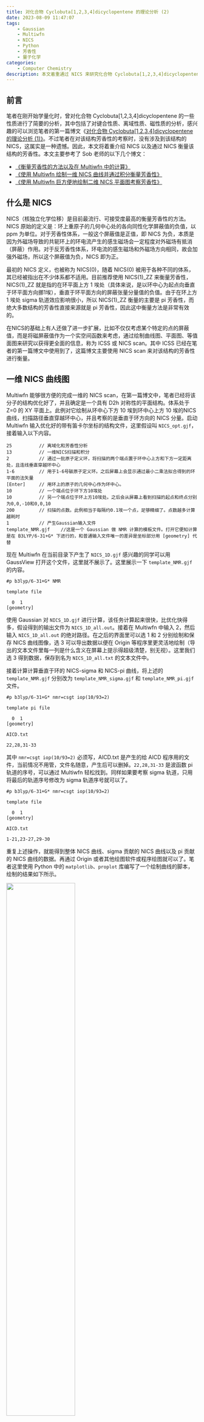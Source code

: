 ```yaml
---
title: 对化合物 Cyclobuta[1,2,3,4]dicyclopentene 的理论分析 (2)
date: 2023-08-09 11:47:07
tags:
	- Gaussian
	- Multiwfn
	- NICS
	- Python
	- 芳香性
	- 量子化学
categories: 
	- Computer Chemistry
description: 本文着重通过 NICS 来研究化合物 Cyclobuta[1,2,3,4]dicyclopentene 的芳香性，是笔者第一篇博文的补充
---
```


## 前言

笔者在刚开始学量化时，曾对化合物 Cyclobuta[1,2,3,4]dicyclopentene 的一些性质进行了简要的分析，其中包括了对键合性质、离域性质、磁性质的分析，感兴趣的可以浏览笔者的第一篇博文《[对化合物 Cyclobuta[1,2,3,4]dicyclopentene 的理论分析 (1)》](https://ikuns.icu/001)。不过笔者在对该结构芳香性的考察时，没有涉及到该结构的 NICS，这属实是一种遗憾。因此，本文将着重介绍 NICS 以及通过 NICS 衡量该结构的芳香性。本文主要参考了 Sob 老师的以下几个博文：

- [《衡量芳香性的方法以及在 Multiwfn 中的计算》](http://sobereva.com/176)
- [《使用 Multiwfn 绘制一维 NICS 曲线并通过积分衡量芳香性》](http://sobereva.com/681)
- [《使用 Multiwfn 巨方便地绘制二维 NICS 平面图考察芳香性》](http://sobereva.com/682)

## 什么是 NICS

NICS（核独立化学位移）是目前最流行、可接受度最高的衡量芳香性的方法。NICS 原始的定义是：环上重原子的几何中心处的各向同性化学屏蔽值的负值，以 ppm 为单位。对于芳香性体系，一般这个屏蔽值是正值，即 NICS 为负，本质是因为外磁场导致的共轭环上的环电流产生的感生磁场会一定程度对外磁场有抵消（屏蔽）作用。对于反芳香性体系，环电流的感生磁场和外磁场方向相同，故会加强外磁场，所以这个屏蔽值为负，NICS 即为正。

最初的 NICS 定义，也被称为 NICS(0)，随着 NICS(0) 被用于各种不同的体系，其已经被指出在不少体系都不适用。目前推荐使用 NICS(1)_ZZ 来衡量芳香性，NICS(1)_ZZ 就是指的在环平面上方 1 埃处（具体来说，是以环中心为起点向垂直于环平面方向挪1埃），垂直于环平面方向的屏蔽张量分量值的负值。由于在环上方 1 埃处 sigma 轨道效应影响很小，所以 NICS(1)_ZZ 衡量的主要是 pi 芳香性，而绝大多数结构的芳香性直接来源就是 pi 芳香性，因此这中衡量方法是非常有效的。

在NICS的基础上有人还做了进一步扩展，比如不仅仅考虑某个特定的点的屏蔽值，而是将磁屏蔽值作为一个实空间函数来考虑，通过绘制曲线图、平面图、等值面图来研究以获得更全面的信息，称为 ICSS 或 NICS scan。其中 ICSS 已经在笔者的第一篇博文中使用到了，这篇博文主要使用 NICS scan 来对该结构的芳香性进行衡量。

## 一维 NICS 曲线图

Multiwfn 能够很方便的完成一维的 NICS scan，在第一篇博文中，笔者已经将该分子的结构优化好了，并且确定是一个具有 D2h 对称性的平面结构。体系处于 Z=0 的 XY 平面上。此例对它绘制从环中心下方 10 埃到环中心上方 10 埃的NICS曲线，扫描路径垂直穿越环中心，并且考察的是垂直于环方向的 NICS 分量。启动 Multiwfn 输入优化好的带有笛卡尔坐标的结构文件，这里假设叫 `NICS_opt.gjf`，接着输入以下内容。

```basic
25   		// 离域化和芳香性分析
13   		// 一维NICS扫描和积分
2    		// 通过一批原子定义环，将扫描的两个端点置于环中心上方和下方一定距离处，且连线垂直穿越环中心
1-6   		// 用于1-6号碳原子定义环。之后屏幕上会显示通过最小二乘法拟合得到的环平面的法矢量
[Enter]  	// 用环上的原子的几何中心作为环中心。
10   		// 一个端点位于环下方10埃处
10   		// 另一个端点位于环上方10埃处。之后会从屏幕上看到扫描的起点和终点分别为0,0,-10和0,0,10
200   		// 扫描的点数。此例相当于每隔约0.1埃一个点，足够精细了。点数越多计算越耗时
1   		// 产生Gaussian输入文件
template_NMR.gjf 	//这是一个 Gaussian 做 NMR 计算的模板文件。打开它便知计算是在 B3LYP/6-31+G* 下进行的，和普通输入文件唯一的差异是坐标部分用 [geometry] 代替
```

现在 Multiwfn 在当前目录下产生了 `NICS_1D.gjf` 感兴趣的同学可以用 GaussView 打开这个文件，这里就不展示了。这里展示一下 `template_NMR.gjf` 的内容。

```gjf
#p b3lyp/6-31+G* NMR

template file

  0  1
[geometry]
```

使用 Gaussian 对 `NICS_1D.gjf` 进行计算，该任务计算起来很快，比优化快得多，假设得到的输出文件为 `NICS_1D_all.out`。接着在 Multiwfn 中输入 2，然后输入 `NICS_1D_all.out` 的绝对路径。在之后的界面里可以选 1 和 2 分别绘制和保存 NICS 曲线图像，选 3 可以导出数据以便在 Origin 等程序里更灵活地绘制（导出的文本文件里每一列是什么含义在屏幕上提示得超级清楚，别无视）。这里我们选 3 得到数据，保存到名为 `NICS_1D_all.txt` 的文本文件中。

接着计算计算垂直于环的 NICS-sigma 和 NICS-pi 曲线，将上述的 `template_NMR.gjf` 分别改为 `template_NMR_sigma.gjf` 和 `template_NMR_pi.gjf` 文件。

```gjf
#p b3lyp/6-31+G* nmr=csgt iop(10/93=2)

template pi file

  0  1
[geometry]

AICD.txt

22,28,31-33
```

其中 `nmr=csgt iop(10/93=2)` 必须写，AICD.txt 是产生的给 AICD 程序用的文件，当前情况不用管，文件名随意，产生后可以删掉。`22,28,31-33` 是波函数 pi 轨道的序号，可以通过 Multiwfn 轻松找到。同样如果要考察 sigma 轨道，只用将最后的轨道序号修改为 sigma 轨道序号就可以了。

```gjf
#p b3lyp/6-31+G* nmr=csgt iop(10/93=2)

template file

  0  1
[geometry]

AICD.txt

1-21,23-27,29-30
```

重复上述操作，就能得到整体 NICS 曲线、sigma 贡献的 NICS 曲线以及 pi 贡献的 NICS 曲线的数据。再通过 Origin 或者其他绘图软件或程序绘图就可以了。笔者这里使用 Python 中的 `matplotlib`、`proplot` 库编写了一个绘制曲线的脚本，绘制的结果如下所示。

<img src="1.png" width="60%">

如图所示，X=0 的位置是环中心位置，在这个位置整体的 NICS 非常正，如果只考虑整体的 NICS 很容易将其归为反芳香性体系。但是将其分解为 sigma 贡献的和 pi 贡献的之后，可以发现 pi 贡献的 NICS 曲线都是负的，并且在离平面上下 1 埃的地方 NICS 最负。也就是说分子上方和下方大约 1 埃处对垂直于环平面方向的磁场的屏蔽最强。

## 二维 NICS 平面图

上一节介绍了如何使用 Multiwfn 计算并生成 NICS 曲线图，本节介绍如何使用 Multiwfn 计算并生成 NICS 平面填色图。计算的流程和绘制 NICS 曲线图的流程相差不大，启动 Multiwfn 后输入 `NICS_opt.gjf`，接着输入以下内容。

```basic
25   		// 离域性与芳香性分析
14   		// 绘制NICS二维平面图
1   		// 填色图
[Enter]  	// 用默认的格点数，即两个方向都是100个点，因此要计算100*100=10000个Bq
0   		// 设置延展距离
1			// 1 Bohr。
1   		// XY平面
1a   		// Z=1埃
1   		// 产生Gaussian的NICS二维扫描的输入文件
template_NMR.gjf   //这是Gaussian做NMR计算的模板文件，里面原子坐标部分用[geometry]代替，会被自动替换
```

这里的 `template_NMR.gjf` 和上一节的提到的是一样的。同样，Multiwfn 会在当前文件夹下输出一个名为 `NICS_2D.gjf` 文件，直接用 Gaussian 计算这个文件。假设得到的输出文件名为 `NICS_2D.out`，然后在 Multiwfn 界面里输入 2 选择载入 Gaussian 输出文件，然后输入其绝对路径。接着程序问你要获得哪种 NICS，可以选各项同性值、各向异性值、平行于笛卡尔 X 或 Y 或 Z 方向的分量值、顺着特定矢量的分量值。这里选择 5，即平行于 Z 方向的值。由于当前体系平行于 XY 平面，因此这么选得到的对应于一般意义的 NICS_ZZ。

关闭图像，输入以下命令修改作图效果：

```basic
4   		//显示原子标签
1  			//红色
8    		//显示化学键
14  		//棕色
17   		//设置显示标签的距离阈值
5   		//距离作图平面5 Bohr以内的原子标签才显示出来
y   		//更远的原子用细体字显示标签
1   		//修改色彩刻度范围
-45,45
-8   		//坐标轴改为以埃为单位
-2   		//修改坐标轴刻度
2,2,10
2   		//显示出等值线
3   		//修改等值线设置
8   		//按等差数列生成等值线数值
-50,5,21  	//起始值，步长，步数
y			//替换原有的等值线数值。之后等值线数值为-50,-45,-40...略...40,45,50
1   		//保存并返回
-1  		//重新作图
```

得到的图像如下图所示，此图颜色越深说明 NICS_ZZ 越负，即对垂直于体系平面方向的磁场屏蔽效应越强。此图中两个五元环的颜色比中间四元环的颜色要深体现出五元环确实是存在芳香性的。

<img src="2.png" width="60%">

## 绘制曲线的 Python 脚本

Python 版本为 3.9、`matplotlib` 版本为 3.4.3、`proplot` 版本为 0.9.5、`pandas` 版本随意。

```python
import pandas as pd
import proplot as pplt
import matplotlib.pyplot as plt

from proplot import rc

# 读取 Multiwfn 生成的 NICS-1D-all、sigma、pi 的数据
nics_pi = pd.read_csv("NICS_1D_pi.txt", delimiter="\s+")
nics_sigma = pd.read_csv("NICS_1D_sigma.txt", delimiter="\s+")
nics_all = pd.read_csv("NICS_1D_all.txt", delimiter="\s+")

# 设置绘图的默认参数，如字体、字号等
rc['font.family'] = "Arial"
rc['tick.width'] = 1.3
rc['meta.width'] = 1.3
rc['font.size'] = 9.5
rc['label.size'] = 12.5
rc['label.weight'] = 'bold'
rc['tick.labelweight'] = 'bold'
rc['ytick.major.size'] = 4.6
rc['ytick.minor.size'] = 2.5
rc['xtick.major.size'] = 4.6
rc['xtick.minor.size'] = 2.5

# 创建实例
fig, ax = pplt.subplots(figsize=(5.4 * 0.9, 4 * 0.9), dpi=300)

colors = ['off yellow', 'cherry red', 'true blue']

# 绘制整体贡献的 NICS 曲线
ax.plot(nics_all.iloc[:, -2], nics_all.iloc[:, -1], label='total', linewidth=1.2, color=colors[0])
# 绘制 sigma 体系贡献的 NICS 曲线
ax.plot(nics_sigma.iloc[:, -2], nics_sigma.iloc[:, -1], label='sigma', linewidth=1.2, color=colors[1])
# 绘制 pi 体系贡献的 NICS 曲线
ax.plot(nics_pi.iloc[:, -2], nics_pi.iloc[:, -1], label='pi', linewidth=1.2, color=colors[2])

# 在 y=0 处绘制一条虚线
axhline = ax.axhline(y=0, color='black', linewidth=1.2)
# 设置为最底层
axhline.set_zorder(0)

# 设置图例
ax.legend(loc='best', ncols=1, fontweight='bold', fontsize='12.5', frame=False, bbox_to_anchor=(0.95, 0.96))

# 格式化图像
fig.format(
    grid=False, ylabel='Shielding (in ppm)', xlabel='Position (in Å)',
    xlim=(-10, 10), xminorlocator=1, xlocator=2, ylim=(-30, 40), yminorlocator=5, ylocator=10
)

# 保存图像
fig.savefig("NICS.png", dpi=400, bbox_inches="tight")
```